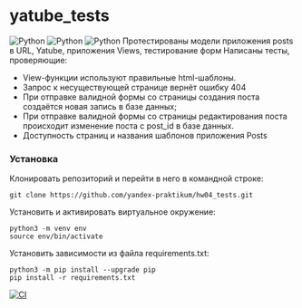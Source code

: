 # yatube_tests
![Python](https://img.shields.io/badge/Python_3.7-3776AB?style=for-the-badge&logo=python&logoColor=white)
![Python](https://img.shields.io/badge/django_2.2.9-%23092E20?style=for-the-badge&logo=django&logoColor=white)
![Python](https://img.shields.io/badge/pytest-3776AB?style=for-the-badge&logo=python&logoColor=white)
Протестированы модели приложения posts в URL, Yatube, приложения Views, тестирование форм
Написаны тесты, проверяющие:
- View-функции используют правильные html-шаблоны.
- Запрос к несуществующей странице вернёт ошибку 404
- При отправке валидной формы со страницы создания поста создаётся новая запись в базе данных;
- При отправке валидной формы со страницы редактирования поста происходит изменение поста с post_id в базе данных.
- Доступность страниц и названия шаблонов приложения Posts

### Установка
Клонировать репозиторий и перейти в него в командной строке:
```
git clone https://github.com/yandex-praktikum/hw04_tests.git
``` 
Установить и активировать виртуальное окружение:
``` 
python3 -m venv env
source env/bin/activate
```
Установить зависимости из файла requirements.txt:
```
python3 -m pip install --upgrade pip
pip install -r requirements.txt
``` 

[![CI](https://github.com/yandex-praktikum/hw04_tests/actions/workflows/python-app.yml/badge.svg?branch=master)](https://github.com/yandex-praktikum/hw04_tests/actions/workflows/python-app.yml)

